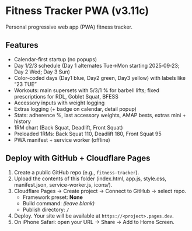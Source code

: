 # Fitness Tracker PWA (v3.11c)

Personal progressive web app (PWA) fitness tracker.

## Features
- Calendar-first startup (no popups)
- Day 1/2/3 schedule (Day 1 alternates Tue→Mon starting 2025‑09‑23; Day 2 Wed; Day 3 Sun)
- Color-coded days (Day1 blue, Day2 green, Day3 yellow) with labels like “23 TUE”
- Workouts: main supersets with 5/3/1 % for barbell lifts; fixed prescriptions for RDL, Goblet Squat, BFESS
- Accessory inputs with weight logging
- Extras logging (+ badge on calendar, detail popup)
- Stats: adherence %, last accessory weights, AMAP bests, extras mini + history
- 1RM chart (Back Squat, Deadlift, Front Squat)
- Preloaded 1RMs: Back Squat 110, Deadlift 180, Front Squat 95
- PWA manifest + service worker (offline)

## Deploy with GitHub + Cloudflare Pages
1) Create a public GitHub repo (e.g., `fitness-tracker`).  
2) Upload the contents of this folder (index.html, app.js, style.css, manifest.json, service-worker.js, icons/).  
3) Cloudflare Pages → Create project → Connect to GitHub → select repo.  
   - Framework preset: **None**  
   - Build command: *(leave blank)*  
   - Publish directory: `/`  
4) Deploy. Your site will be available at `https://<project>.pages.dev`.  
5) On iPhone Safari: open your URL → Share → Add to Home Screen.
